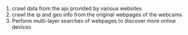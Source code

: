 1. crawl data from the api provided by various websites
2. crawl the ip and geo info from the original webpages of the webcams
3. Perform multi-layer searches of webpages to discover more online devices